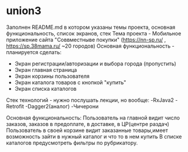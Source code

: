# union3
Заполнен README.md в котором указаны темы проекта, основная функциональность, список экранов, стек
Тема проекта - Мобильное приложение сайта "Соввместныве покупки" (https://nn-sp.ru/ , https://sp.38mama.ru/  ~20 городов)
Основная функциональность - планируется сделать:
- Экран регистрации/авторизации и выбора города (пропустить)
- Экран главная страница
- Экран корзины пользователя
- Экран каталога товаров с кнопкой "купить"
- Экран списка каталогов

Стек технологий - нужно послушать лекции, но вообще:
-RxJava2
-Retrofit
-Dagger2(аналог)
-Чичерони

Основная функциональность:
Пользователь на главной видит число заказов, заказов в предоплате, в доставке, в ЦР(центре раздач)
Пользователь в своей корзине видит заказанные товары,имеет возможность зайти в нужный каталог и что то в нем купить
В списке каталогов предусмотреть фильтры по рубрикатору.
